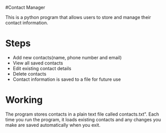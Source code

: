 #Contact Manager

This is a python program that allows users to store and manage their contact information.

# Steps
- Add new contacts(name, phone number and email)
- View all saved contacts
- Edit existing contact details
- Delete contacts
- Contact information is saved to a file for future use

# Working
The program stores contacts in a plain text file called contacts.txt". Each time you run the program, it loads existing contacts and any changes you make are saved automatically when you exit.
